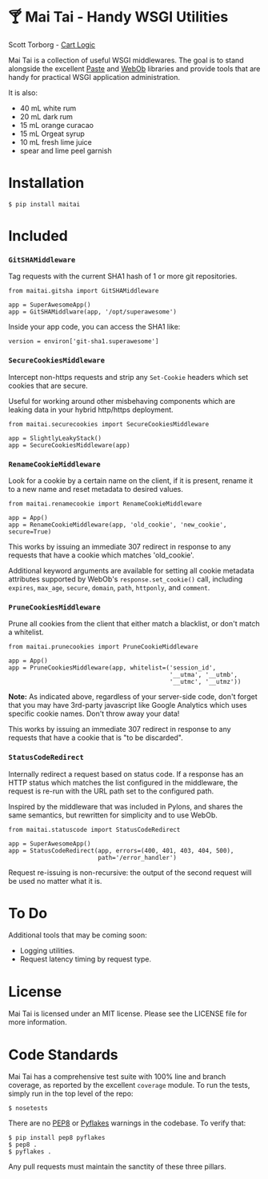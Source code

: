 &#127864; Mai Tai - Handy WSGI Utilities
============================================

Scott Torborg - [Cart Logic](http://www.cartlogic.com)

Mai Tai is a collection of useful WSGI middlewares. The goal is to stand
alongside the excellent [Paste](http://pythonpaste.org) and
[WebOb](http://webob.org) libraries and provide tools that are handy for
practical WSGI application administration.

It is also:

* 40 mL white rum
* 20 mL dark rum
* 15 mL orange curacao
* 15 mL Orgeat syrup
* 10 mL fresh lime juice
* spear and lime peel garnish

Installation
============

    $ pip install maitai


Included
========

### ``GitSHAMiddleware`` ###

Tag requests with the current SHA1 hash of 1 or more git repositories.

    from maitai.gitsha import GitSHAMiddleware

    app = SuperAwesomeApp()
    app = GitSHAMiddlware(app, '/opt/superawesome')

Inside your app code, you can access the SHA1 like:

    version = environ['git-sha1.superawesome']


### ``SecureCookiesMiddleware`` ###

Intercept non-https requests and strip any ``Set-Cookie`` headers which set
cookies that are secure.

Useful for working around other misbehaving components which are leaking data
in your hybrid http/https deployment.

    from maitai.securecookies import SecureCookiesMiddleware

    app = SlightlyLeakyStack()
    app = SecureCookiesMiddleware(app)


### ``RenameCookieMiddleware`` ###

Look for a cookie by a certain name on the client, if it is present, rename it
to a new name and reset metadata to desired values.

    from maitai.renamecookie import RenameCookieMiddleware

    app = App()
    app = RenameCookieMiddleware(app, 'old_cookie', 'new_cookie', secure=True)

This works by issuing an immediate 307 redirect in response to any requests
that have a cookie which matches 'old_cookie'.

Additional keyword arguments are available for setting all cookie metadata
attributes supported by WebOb's ``response.set_cookie()`` call, including
``expires``, ``max_age``, ``secure``, ``domain``, ``path``, ``httponly``, and
``comment``.


### ``PruneCookiesMiddleware`` ###

Prune all cookies from the client that either match a blacklist, or don't match
a whitelist.

    from maitai.prunecookies import PruneCookieMiddleware

    app = App()
    app = PruneCookiesMiddleware(app, whitelist=('session_id',
                                                 '__utma', '__utmb',
                                                 '__utmc', '__utmz'))

**Note:** As indicated above, regardless of your server-side code, don't forget
that you may have 3rd-party javascript like Google Analytics which uses
specific cookie names. Don't throw away your data!

This works by issuing an immediate 307 redirect in response to any requests
that have a cookie that is "to be discarded".


### ``StatusCodeRedirect`` ###

Internally redirect a request based on status code. If a response has an HTTP
status which matches the list configured in the middleware, the request is
re-run with the URL path set to the configured path.

Inspired by the middleware that was included in Pylons, and shares the same
semantics, but rewritten for simplicity and to use WebOb.

    from maitai.statuscode import StatusCodeRedirect

    app = SuperAwesomeApp()
    app = StatusCodeRedirect(app, errors=(400, 401, 403, 404, 500),
                             path='/error_handler')

Request re-issuing is non-recursive: the output of the second request will be
used no matter what it is.


To Do
=====

Additional tools that may be coming soon:

- Logging utilities.
- Request latency timing by request type.


License
=======

Mai Tai is licensed under an MIT license. Please see the LICENSE file for more
information.


Code Standards
==============

Mai Tai has a comprehensive test suite with 100% line and branch coverage, as
reported by the excellent ``coverage`` module. To run the tests, simply run in
the top level of the repo:

    $ nosetests

There are no [PEP8](http://www.python.org/dev/peps/pep-0008/) or
[Pyflakes](http://pypi.python.org/pypi/pyflakes) warnings in the codebase. To
verify that:

    $ pip install pep8 pyflakes
    $ pep8 .
    $ pyflakes .

Any pull requests must maintain the sanctity of these three pillars.
